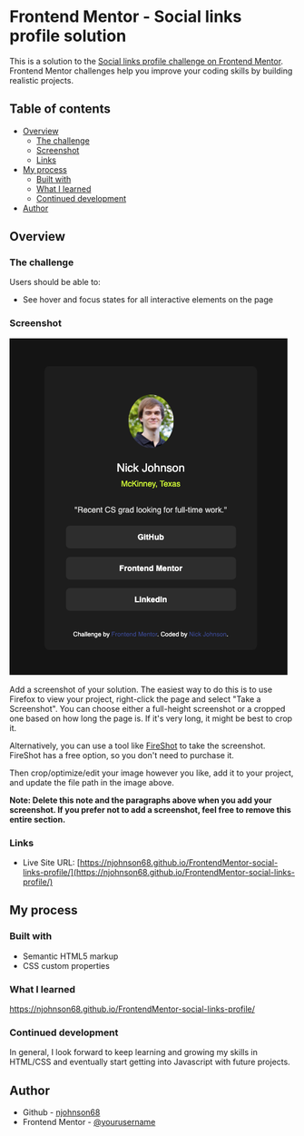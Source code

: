 # Frontend Mentor - Social links profile solution

This is a solution to the [Social links profile challenge on Frontend Mentor](https://www.frontendmentor.io/challenges/social-links-profile-UG32l9m6dQ). Frontend Mentor challenges help you improve your coding skills by building realistic projects. 

## Table of contents

- [Overview](#overview)
  - [The challenge](#the-challenge)
  - [Screenshot](#screenshot)
  - [Links](#links)
- [My process](#my-process)
  - [Built with](#built-with)
  - [What I learned](#what-i-learned)
  - [Continued development](#continued-development)
- [Author](#author)

## Overview

### The challenge

Users should be able to:

- See hover and focus states for all interactive elements on the page

### Screenshot

![](./screenshot.jpg)

Add a screenshot of your solution. The easiest way to do this is to use Firefox to view your project, right-click the page and select "Take a Screenshot". You can choose either a full-height screenshot or a cropped one based on how long the page is. If it's very long, it might be best to crop it.

Alternatively, you can use a tool like [FireShot](https://getfireshot.com/) to take the screenshot. FireShot has a free option, so you don't need to purchase it. 

Then crop/optimize/edit your image however you like, add it to your project, and update the file path in the image above.

**Note: Delete this note and the paragraphs above when you add your screenshot. If you prefer not to add a screenshot, feel free to remove this entire section.**

### Links

- Live Site URL: [https://njohnson68.github.io/FrontendMentor-social-links-profile/](https://njohnson68.github.io/FrontendMentor-social-links-profile/)

## My process

### Built with

- Semantic HTML5 markup
- CSS custom properties

### What I learned

https://njohnson68.github.io/FrontendMentor-social-links-profile/

### Continued development

In general, I look forward to keep learning and growing my skills in HTML/CSS and eventually start getting into Javascript with future projects.

## Author

- Github - [njohnson68](https://github.com/njohnson68)
- Frontend Mentor - [@yourusername](https://www.frontendmentor.io/profile/njohnson68)

